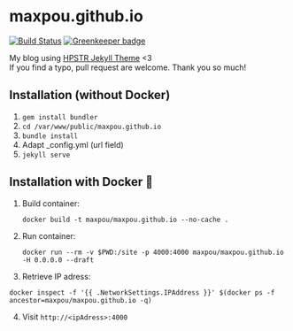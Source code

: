 # maxpou.github.io
[![Build Status](https://travis-ci.org/maxpou/maxpou.github.io.svg?branch=master)](https://travis-ci.org/maxpou/maxpou.github.io) [![Greenkeeper badge](https://badges.greenkeeper.io/maxpou/maxpou.github.io.svg)](https://greenkeeper.io/)

My blog using [HPSTR Jekyll Theme](https://github.com/mmistakes/hpstr-jekyll-theme) <3  
If you find a typo, pull request are welcome. Thank you so much!

## Installation (without Docker)

1. `gem install bundler`
2. `cd /var/www/public/maxpou.github.io`
3. `bundle install`
4. Adapt \_config.yml (url field)
5. `jekyll serve`

## Installation with Docker :whale:

1. Build container:

    ```
    docker build -t maxpou/maxpou.github.io --no-cache .
    ```

2. Run container:

    ```
    docker run --rm -v $PWD:/site -p 4000:4000 maxpou/maxpou.github.io -H 0.0.0.0 --draft
    ```

3. Retrieve IP adress:

  ```
  docker inspect -f '{{ .NetworkSettings.IPAddress }}' $(docker ps -f ancestor=maxpou/maxpou.github.io -q)
  ```

4. Visit `http://<ipAdress>:4000`
